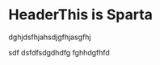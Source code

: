 <!-- TITLE: New Page -->
<!-- SUBTITLE: A quick summary of New Page -->

# HeaderThis is Sparta


dghjdsfhjahsdjgfhjasgfhj

sdf
dsfdfsdgdhdfg
fghhdgfhfd